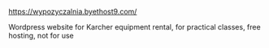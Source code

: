 https://wypozyczalnia.byethost9.com/

Wordpress website for Karcher equipment rental, for practical classes, free hosting, not for use
